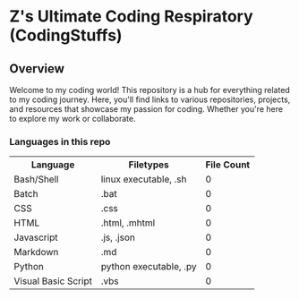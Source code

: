 # Z's Ultimate Coding Respiratory (CodingStuffs)
## Overview
Welcome to my coding world! This repository is a hub for everything related to my coding journey. Here, you'll find links to various repositories, projects, and resources that showcase my passion for coding. Whether you're here to explore my work or collaborate.

### Languages in this repo
<table>
  <tr>
    <th>Language</th>
    <th>Filetypes</th>
    <th>File Count</th>
  </tr>
  <tr>
    <td>Bash/Shell</td>
    <td>linux executable, .sh</td>
    <td>0</td>
  </tr>
  <tr>
    <td>Batch</td>
    <td>.bat</td>
    <td>0</td>
  </tr>
  <tr>
    <td>CSS</td>
    <td>.css</td>
    <td>0</td>
  </tr>
  <tr>
    <td>HTML</td>
    <td>.html, .mhtml</td>
    <td>0</td>
  </tr>
  <tr>
    <td>Javascript</td>
    <td>.js, .json</td>
    <td>0</td>
  </tr>
  <tr>
    <td>Markdown</td>
    <td>.md</td>
    <td>0</td>
  </tr>
  <tr>
    <td>Python</td>
    <td>python executable, .py</td>
    <td>0</td>
  </tr>
  <tr>
    <td>Visual Basic Script</td>
    <td>.vbs</td>
    <td>0</td>
  </tr>
</table>
